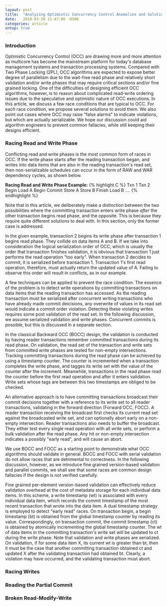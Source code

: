 ```yaml
---
layout: post
title:  "Analyzing Optimistic Concurrency Control Anomalies and Solutions"
date:   2018-03-20 21:47:00 -0500
categories: article
ontop: true
---
```


### Introduction

Optimistic Concurrency Control (OCC) are drawing more and more attention as multicore
has become the mainstream platform for today's database management systems and transaction
processing systems. Compared with Two Phase Locking (2PL), OCC algorithms are expected to 
expose better degree of parallelism due to the wait-free read phase and relatively short 
validation and/or write phases that may require critical sections and/or fine grained locking.
One of the difficulties of designing efficient OCC algorithms, however, is to reason about complicated
read-write ordering issues due to the speculative and optimistic nature of OCC executions.
In this article, we discuss a few race conditions that are typical to OCC. For each race 
condition, we propose several solutions to avoid them. We also point out cases where OCC
may raise "false alarms" to indicate violations, but which are actually serializable. 
We hope our discussion could aid algorithm engineers to prevent common fallacies, while 
still keeping their designs efficient. 

### Racing Read and Write Phase

Conflicting read and write phases is the most common form of races in OCC. If the write phase
starts after the reading transaction began, and writes into data items that are also in the
reading transaction's read set, then non-serializable schedules can occur in the form of
RAW and WAR dependency cycles, as shown below.

**Racing Read and Write Phase Example:**
{% highlight C %}
   Txn 1         Txn 2
   Begin 
  Load  A
              Begin Commit
                Store A
                Store B
                Finish
  Load  B
   ....
{% endhighlight %}

Note that in this article, we deliberately make a distinction between the two 
possibilities where the committing transaction enters write phase *after* the other transaction begins read
phase, and the opposite. This is because they require quite different solutions to deal with. In this section,
only the former case is addressed. 

In the given example, transaction 2 begins its write phase after transaction 1 begins 
read phase. They collide on data items A and B. If we take into consideration the logical 
serialization order of OCC, which is usually the order that transaction finishes validation, it is obvious that 
transaction 1 just performs the read operation "too early". When transaction 2 decides to commit,
it is serialized before transaction 1. Transaction 1's first read operation, therefore, must actually
return the updated value of A. Failing to observe this order will result in conflicts, as in our example.

A few techniques can be applied to prevent the race condition. The essence of the problem is to detect write 
operations by committing transactions on data items that the reading transaction has accessed. As the 
reading transaction must be serialized after concurrent writing transactions who have already made commit deicisions,
any overwrite of values in its read set would indicate a commit order violation. Detecting these violating writes 
requires some post validation of the read set. In the following discussion, we assume serialized validation and write 
phases. Concurrent commits is possible, but this is discussed in a separate section.

In the classical Backward OCC (BOCC) design, the validation is conducted by having reader transactions remember 
committed transactions during its read phase. On validation, the read set of the transaction and write sets from 
committed write phases are tested for non-empty intersections. Tracking committing transactions during the read 
phase can be achieved by using a timestamp counter. The counter is incremented when a transaction completes the 
write phase, and tagges its write set with the value of the counter after the increment. Meanwhile, transactions 
in the read phase read the counter before the first read operation and after it enters validation. Write sets whose 
tags are between this two timestamps are obliged to be checked. 

An alternative approach is to have committing transactions 
broadcast their commit decisions together with a reference to its write set to all reader transactions,
validating in the forward direction (Forward OCC, FOCC). 
A reader transaction receiving the broadcast first checks its current read set against the broadcasted write set,
and can optionally abort early on a non-empty intersection. Reader transactions also needs to buffer the 
broadcast. They either test every single read operation with all write sets, or perform a bulk validation
after the read phase. Any hit or non-empty intersection indicates a possibly "early read", and will cause an abort. 

We use BOCC and FOCC as a starting point to demonstrate what OCC algorithms should validate in general. BOCC and FOCC
with serial validation do not allow races that are detrimental to correctness. 
In the following discussion, however, as we introduce fine grained version-based validation and parallel commits, 
we shall see that some races are common design fallacies if the design is not verified carefully. 

Fine grained per-element version-based validation can effectively reduce validation overhead 
at the cost of metadata storage for each individual data items. In this scheme, a write timestamp (wt) is associated
with every individual data item, which records the commit timestamp of the most recent transaction that wrote into
the data item. A dual timestamp strategy is employed to detect "early read" races. On transaction begin, a begin
timestamp (bt) is obtained from the global timestamp counter by reading its value. Correspondingly, on transaction
commit, the commit timestamp (ct) is obtained by atomically incrementing the global timestamp counter. The wt of data 
items in the committing transaction's write set will be updated to ct during the write phase. Note that validation
and write phases are serialized. On validation, if for some data item X, its current wt is greater than bt,
then it must be the case that another committing transaction obtained ct and updated X after the validating 
transaction had obtained bt. Clearly, a violation may have occurred, and the validating transaction must abort.


### Racing Writes

### Reading the Partial Commit

### Broken Read-Modify-Write